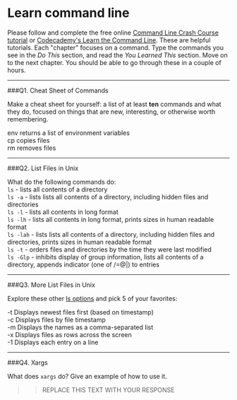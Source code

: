 # Learn command line

Please follow and complete the free online [Command Line Crash Course
tutorial](https://web.archive.org/web/20160708171659/http://cli.learncodethehardway.org/book/) or [Codecademy's Learn the Command Line](https://www.codecademy.com/learn/learn-the-command-line). These are helpful tutorials. Each "chapter" focuses on a command. Type the commands you see in the _Do This_ section, and read the _You Learned This_ section. Move on to the next chapter. You should be able to go through these in a couple of hours.

---

###Q1.  Cheat Sheet of Commands  

Make a cheat sheet for yourself: a list of at least **ten** commands and what they do, focused on things that are new, interesting, or otherwise worth remembering.

env returns a list of environment variables  
cp copies files  
rm removes files  

---

###Q2.  List Files in Unix   

What do the following commands do:  
`ls`  - lists all contents of a directory  
`ls -a`  - lists lists all contents of a directory, including hidden files and directories  
`ls -l` - lists all contents in long format  
`ls -lh` - lists all contents in long format, prints sizes in human readable format  
`ls -lah` - lists lists all contents of a directory, including hidden files and directories, prints sizes in human readable format  
`ls -t` - orders files and directories by the time they were last modified  
`ls -Glp` - inhibits display of group information, lists all contents of a directory, appends indicator (one of /=@|) to entries  

---

###Q3.  More List Files in Unix  

Explore these other [ls options](http://www.techonthenet.com/unix/basic/ls.php) and pick 5 of your favorites:

-t	Displays newest files first (based on timestamp)  
-c	Displays files by file timestamp  
-m	Displays the names as a comma-separated list  
-x	Displays files as rows across the screen  
-1	Displays each entry on a line  

---

###Q4.  Xargs   

What does `xargs` do? Give an example of how to use it.

> > REPLACE THIS TEXT WITH YOUR RESPONSE

 

